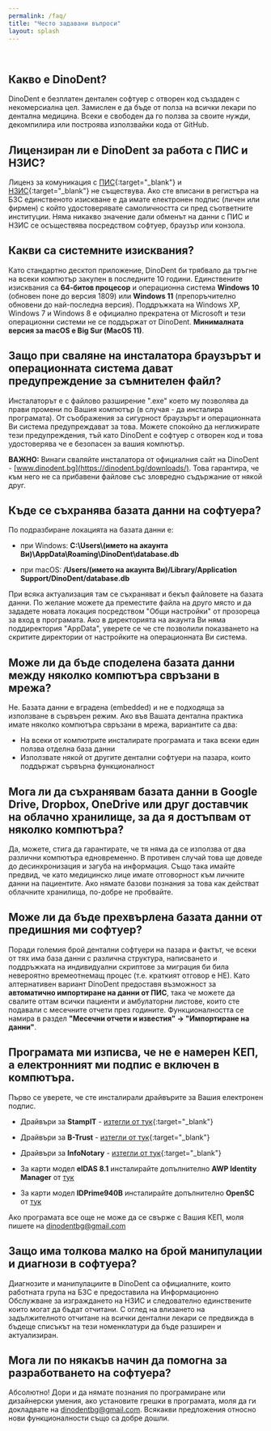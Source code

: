 ```yaml
---
permalink: /faq/
title: "Често задавани въпроси"
layout: splash
---
```

<br>

## Какво е DinoDent?
DinoDent е безплатен дентален софтуер с отворен код създаден с некомерсиална цел. Замислен е да бъде от полза на всички лекари по дентална медицина. Всеки е свободен да го ползва за своите нужди, декомпилира или построява използвайки кода от GitHub.

## Лицензиран ли е DinoDent за работа с ПИС и НЗИС?
Лиценз за комуникация с [ПИС](https://pis.nhif.bg/){:target="_blank"} и [НЗИС](https://www.his.bg/){:target="_blank"} не съществува. Ако сте вписани в регистъра на БЗС единственото изискване е да имате електронен подпис (личен или фирмен) с който удостоверявате самоличността си пред съответните институции. Няма никакво значение дали обменът на данни с ПИС и НЗИС се осъществява посредством софтуер, браузър или конзола.

## Какви са системните изисквания?
Като стандартно десктоп приложение, DinoDent би трябвало да тръгне на всеки компютър закупен в последните 10 години. Единствените изисквания са <b>64-битов процесор</b> и операционна система
<b>Windows 10</b> (обновен поне до версия 1809) или <b>Windows 11</b> (препоръчително обновени до най-последна версия). Поддръжката на Windows XP, Windows 7 и Windows 8 е официално прекратена от Microsoft и тези операционни системи не се поддържат от DinoDent. 
<b>Минималната версия за macOS е Big Sur (МacOS 11)</b>. 

## Защо при сваляне на инсталатора браузърът и операционната система дават предупреждение за съмнителен файл?
Инсталаторът е с файлово разширение ".exe" което му позволява да прави промени по Вашия компютър (в случая - да инсталира програмата). От съображения за сигурност браузърът и операционната Ви система предупреждават за това. Можете спокойно да неглижирате тези предупреждения, тъй като DinoDent е софтуер с отворен код и това удостоверява че е безопасен за вашия компютър. 

<b>ВАЖНО:</b> Винаги сваляйте инсталатора от официалния сайт на DinoDent - [www.dinodent.bg](https://dinodent.bg/downloads/). Това гарантира, че към него не са прибавени файлове със зловредно съдържание от някой друг.

## Къде се съхранява базата данни на софтуера?
По подразбиране локацията на базата данни е: 

- при Windows:
<b>C:\Users\\(името на акаунта Ви)\AppData\Roaming\DinoDent\database.db</b>

- при macOS:
<b>/Users/(името на акаунта Ви)/Library/Application Support/DinoDent/database.db</b>

При всяка актуализация там се съхраняват и бекъп файловете на базата данни. По желание можете да преместите файла на друго място и да зададете новата локация посредством "Общи настройки" от прозореца за вход в програмата. Ако в директорията на акаунта Ви няма поддиректория "AppData", уверете се че сте позволили показването на скритите директории от настройките на операционната Ви система.

## Може ли да бъде споделена базата данни между няколко компютъра свръзани в мрежа?
Не. Базата данни е вградена (embedded) и не е подходяща за използване в сървърен режим. Ако във Вашата дентална практика имате няколко компютъра свръзани в мрежа, вариантите са два: 

- На всеки от компютрите инсталирате програмата и така всеки един ползва отделна база данни
- Използвате някой от другите дентални софтуери на пазара, които поддържат сървърна функционалност

## Мога ли да съхранявам базата данни в Google Drive, Dropbox, OneDrive или друг доставчик на облачно хранилище, за да я достъпвам от няколко компютъра?
Да, можете, стига да гарантирате, че тя няма да се използва от два различни компютъра едновременно. В противен случай това ще доведе до десинхронизация и загуба на информация. Също така имайте предвид, че като медицинско лице имате отговорност към личните данни на пациентите. Ако нямате базови познания за това как действат облачните хранилища, по-добре не пробвайте.

## Може ли да бъде прехвърлена базата данни от предишния ми софтуер?
Поради големия брой дентални софтуери на пазара и фактът, че всеки от тях има база данни с различна структура, написването и поддръжката на индивидуални скриптове за миграция би била невероятно времеотнемащ процес (т.е. краткият отговор е НЕ). Като алтернативен вариант DinoDent предоставя възможност за <b>автоматично импортиране на данни от ПИС</b>, така че можете да свалите оттам всички пациенти и амбулаторни листове, които сте подавали с месечните отчети през годините. Функционалността се намира в раздел <b>"Месечни отчети и известия" -> "Импортиране на данни"</b>.

## Програмата ми изписва, че не е намерен КЕП, а електронният ми подпис е включен в компютъра.
Първо се уверете, че сте инсталирали драйвърите за Вашия електронен подпис.

- Драйвъри за <b>StampIT</b> - [изтегли от тук](https://www.stampit.org/bg/page/795){:target="_blank"}
- Драйвъри за <b>B-Trust</b> - [изтегли от тук](https://www.b-trust.bg/client-center/signature-installation){:target="_blank"}
- Драйвъри за <b>InfoNotary</b> - [изтегли от тук](https://www.infonotary.com/?p=technical-support){:target="_blank"}

- За карти модел <b>eIDAS 8.1</b> инсталирайте допълнително <b>AWP Identity Manager</b> от [тук](https://installer.id.ee/media/win/installer/AWP-5.3.5-SR1.x64.en-US.msi)
- За карти модел <b>IDPrime940B</b> инсталирайте допълнително <b>OpenSC</b> от [тук](https://github.com/OpenSC/OpenSC/releases/download/0.23.0/OpenSC-0.23.0_win64.msi)

Ако програмата все още не може да се свърже с Вашия КЕП, моля пишете на [dinodentbg@gmail.com](mailto:dinodentbg@gmail.com)

## Защо има толкова малко на брой манипулации и диагнози в софтуера?
Диагнозите и манипулациите в DinoDent са официалните, които работната група на БЗС е предоставила на Информационно Обслужване за изграждането на НЗИС и следователно единствените които могат да бъдат отчитани. С оглед на влизането на задължителното отчитане на всички дентални лекари се предвижда в бъдеще списъкът на тези номенклатури да бъде разширен и актуализиран.

## Мога ли по някакъв начин да помогна за разработването на софтуера?
Абсолютно! Дори и да нямате познания по програмиране или дизайнерски умения, ако установите грешки в програмата, моля да ги докладвате на [dinodentbg@gmail.com](mailto:dinodentbg@gmail.com). Всякакви предложения относно нови функционалности също са добре дошли.
